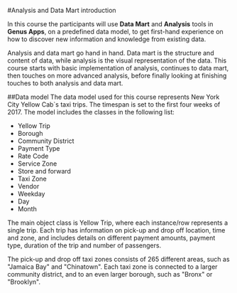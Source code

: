 #Analysis and Data Mart introduction

In this course the participants will use **Data Mart** and **Analysis** tools in **Genus Apps**, on a predefined data model, to get first-hand experience on how to discover new information and knowledge from existing data. 

Analysis and data mart go hand in hand. Data mart is the structure and content of data, while analysis is the visual representation of the data. This course starts with basic implementation of analysis, continues to data mart, then touches on more advanced analysis, before finally looking at finishing touches to both analysis and data mart.  

##Data model 
The data model used for this course represents New York City Yellow Cab`s taxi trips. The timespan is set to the first four weeks of 2017. The model includes the classes in the following list:

* Yellow Trip
* Borough
* Community District
* Payment Type
* Rate Code
* Service Zone
* Store and forward
* Taxi Zone
* Vendor
* Weekday
* Day
* Month


The main object class is Yellow Trip, where each instance/row represents a single trip. Each trip has information on pick-up and drop off location, time and zone, and includes details on different payment amounts, payment type, duration of the trip and number of passengers. 

The pick-up and drop off taxi zones consists of 265 different areas, such as "Jamaica Bay" and "Chinatown". Each taxi zone is connected to a larger community district, and to an even larger borough, such as "Bronx" or "Brooklyn".


